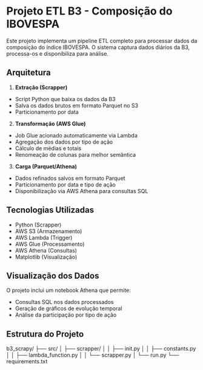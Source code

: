 # Projeto ETL B3 - Composição do IBOVESPA

Este projeto implementa um pipeline ETL completo para processar dados da composição do índice IBOVESPA. O sistema captura dados diários da B3, processa-os e disponibiliza para análise.

## Arquitetura

1. **Extração (Scrapper)**
  - Script Python que baixa os dados da B3
  - Salva os dados brutos em formato Parquet no S3
  - Particionamento por data

2. **Transformação (AWS Glue)**
  - Job Glue acionado automaticamente via Lambda
  - Agregação dos dados por tipo de ação  
  - Cálculo de médias e totais
  - Renomeação de colunas para melhor semântica

3. **Carga (Parquet/Athena)**
  - Dados refinados salvos em formato Parquet
  - Particionamento por data e tipo de ação
  - Disponibilização via AWS Athena para consultas SQL

## Tecnologias Utilizadas

- Python (Scrapper)
- AWS S3 (Armazenamento)
- AWS Lambda (Trigger)
- AWS Glue (Processamento) 
- AWS Athena (Consultas)
- Matplotlib (Visualização)

## Visualização dos Dados

O projeto inclui um notebook Athena que permite:
- Consultas SQL nos dados processados
- Geração de gráficos de evolução temporal
- Análise da participação por tipo de ação

## Estrutura do Projeto

b3_scrapy/
├── src/
│   ├── scrapper/
│   │   ├── init.py
│   │   ├── constants.py
│   │   ├── lambda_function.py
│   │   └── scrapper.py
│   └── run.py
└── requirements.txt
